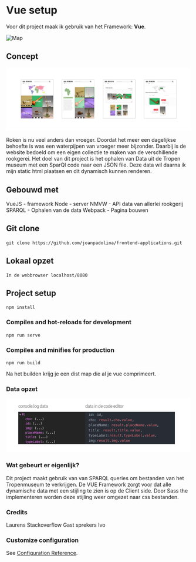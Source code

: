 # Vue setup

Voor dit project maak ik gebruik van het Framework: **Vue**.

![Map](https://github.com/joanpadolina/frontend-applications/blob/master/wiki-image/mapview.gif)

## Concept

![concept](https://github.com/joanpadolina/frontend-applications/blob/master/wiki-image/conceptJoan.png)

Roken is nu veel anders dan vroeger. Doordat het meer een dagelijkse behoefte is was een waterpijpen van vroeger meer bijzonder. Daarbij is de website bedoeld om een eigen collectie te maken van de verschillende rookgerei.
Het doel van dit project is het ophalen van Data uit de Tropen museum met een SparQl code naar een JSON file. Deze data wil daarna ik mijn static html plaatsen en dit dynamisch kunnen renderen. 

## Gebouwd met

VueJS - framework
Node  - server
NMVW - API data van allerlei rookgerij
SPARQL - Ophalen van de data
Webpack - Pagina bouwen

## Git clone
```
git clone https://github.com/joanpadolina/frontend-applications.git
```
## Lokaal opzet
```
In de webbrowser localhost/8080
```
## Project setup
```
npm install
```

### Compiles and hot-reloads for development
```
npm run serve
```

### Compiles and minifies for production
```
npm run build
```
Na het builden krijg je een dist map die al je vue comprimeert.

### Data opzet

![data](https://github.com/joanpadolina/frontend-applications/blob/master/wiki-image/data.png)

### Wat gebeurt er eigenlijk?

Dit project maakt gebruik van van SPARQL queries om bestanden van het Tropenmuseum te verkrijgen.
De VUE Framework zorgt voor dat alle dynamische data met een stijling te zien is op de Client side.
Door Sass the implementeren worden deze stijling weer omgezet naar css bestanden.

### Credits

Laurens
Stackoverflow
Gast sprekers
Ivo

### Customize configuration
See [Configuration Reference](https://cli.vuejs.org/config/).
